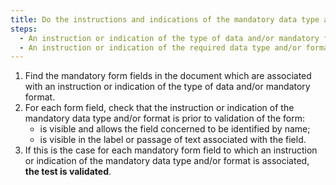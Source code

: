 ```yaml
---
title: Do the instructions and indications of the mandatory data type and/or format satisfy any of these conditions?
steps:
  - An instruction or indication of the type of data and/or mandatory format is visible and allows the field concerned to be identified by name prior to validation of the form.
  - An instruction or indication of the required data type and/or format is visible in the label or [text passage](#text-passage-lie-by-aria-labelledby-or-aria-describedby ) associated with the field prior to validation of the form.
---
```


1. Find the mandatory form fields in the document which are associated with an instruction or indication of the type of data and/or mandatory format.
2. For each form field, check that the instruction or indication of the mandatory data type and/or format is prior to validation of the form:
   - is visible and allows the field concerned to be identified by name;
   - is visible in the label or passage of text associated with the field.
3. If this is the case for each mandatory form field to which an instruction or indication of the mandatory data type and/or format is associated, **the test is validated**.
